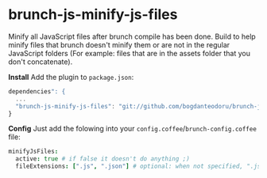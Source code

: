 brunch-js-minify-js-files
=========================

Minify all JavaScript files after brunch compile has been done. Build to help minify files that brunch doesn't minify them or are not in the regular JavaScript folders (For example: files that are in the assets folder that you don't concatenate).

**Install**
Add the plugin to `package.json`:
```javascript
dependencies": {
  ...
  "brunch-js-minify-js-files": "git://github.com/bogdanteodoru/brunch-js-minify-js-files.git"
}
```

**Config**
Just add the folowing into your `config.coffee`/`brunch-config.coffee` file:

```coffeescript
minifyJsFiles:
  active: true # if false it doesn't do anything ;)
  fileExtensions: [".js", ".json"] # optional: when not specified, ".js" is used.
```

